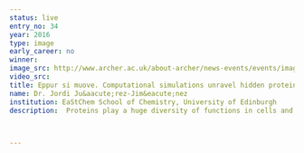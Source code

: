 ```yaml
---
status: live
entry_no: 34
year: 2016
type: image 
early_career: no 
winner: 
image_src: http://www.archer.ac.uk/about-archer/news-events/events/image-comp/gallery-2016/34_Entry_800.jpg
video_src: 
title: Eppur si muove. Computational simulations unravel hidden protein dynamics. 
name: Dr. Jordi Ju&aacute;rez-Jim&eacute;nez
institution: EaStChem School of Chemistry, University of Edinburgh
description:  Proteins play a huge diversity of functions in cells and most of nowadays medicines work because they correct abnormal behaviors of proteins. In the particular case of Cyclophilin A, its malfunctions are linked to variety of illness ranging from autoimmune diseases to cancer. In order to develop a new generation of medicines able to correct such abnormal behaviors of Cyclophilin A we need an accurate description of its "hidden dynamics". This term describes the set of movements that are known to occur on a protein, but are very difficult to describe using experimental techniques because they happen rarely. Nevertheless, the combination of molecular dynamic simulation obtained in ARCHER with new data analysis techniques have allowed us to develop a model of the hidden dynamics of Cyclophilin A with atomic detail. This picture was obtained using VMD software and illustrates movements on the Cyclophilin A protein as predicted by our model. 


  
---
```

